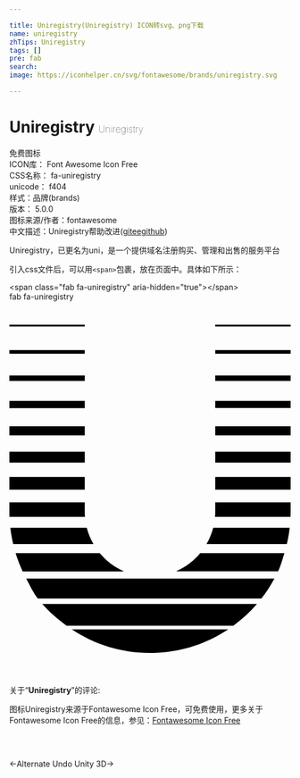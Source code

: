 ```yaml
---

title: Uniregistry(Uniregistry) ICON转svg、png下载
name: uniregistry
zhTips: Uniregistry
tags: []
pre: fab
search: 
image: https://iconhelper.cn/svg/fontawesome/brands/uniregistry.svg

---
```


# Uniregistry  <small style="font-size: 60%;font-weight: 100">Uniregistry</small>


<div class="detail-page">
<p>
<span><span class="badge-success badge">免费图标</span> </span>
<br/>
<span>
ICON库：
<span class="badge-secondary badge">Font Awesome Icon Free</span> 
</span>
<br/>
<span>
CSS名称：
<span class="badge-secondary badge">fa-uniregistry</span> 
</span>
<br/>
<span>
unicode：
<span class="badge-secondary badge">f404</span> 
<copy-btn content='f404' btn-title=""></copy-btn>
<copy-btn :content='String.fromCodePoint(parseInt("f404", 16))' btn-title="复制U"></copy-btn>
</span><br/><span>样式：<span class="badge-light badge">品牌(brands)</span></span>
<br/>
<span>
版本：
<span class="badge-secondary badge">5.0.0</span> 
</span>
<br/>
<span>图标来源/作者：<span class="badge-light badge">fontawesome</span></span> 
<br/>
<span class="zh-detail">中文描述：<span class="badge-primary badge">Uniregistry</span><span class="help-link"><span>帮助改进</span>(<a href="https://gitee.com/liuwave/icon-helper/edit/master/json/fontawesome/brands/uniregistry.json" target="_blank" rel="noopener noreferrer">gitee</a><a href="https://github.com/liuwave/icon-helper/edit/master/json/fontawesome/brands/uniregistry.json" target="_blank" rel="noopener noreferrer">github</a></span>)</span><br/>
</p>
</div><div class="description description alert alert-light">Uniregistry，已更名为uni，是一个提供域名注册购买、管理和出售的服务平台</div>
<div class="alert alert-dark">
  <i class="fab fa-uniregistry fa-xs"></i>
  <i class="fab fa-uniregistry fa-sm"></i>
  <i class="fab fa-uniregistry fa-lg"></i>
  <i class="fab fa-uniregistry fa-2x"></i>
  <i class="fab fa-uniregistry fa-3x"></i>
  <i class="fab fa-uniregistry fa-5x"></i>
  <i class="fab fa-uniregistry fa-7x"></i>
</div>
<div>
  <p>引入css文件后，可以用<code>&lt;span&gt;</code>包裹，放在页面中。具体如下所示：    
  </p>
  <div class="alert alert-primary" style="font-size: 14px">
    &lt;span class="fab fa-uniregistry" aria-hidden="true"&gt;&lt;/span&gt;
    <copy-btn content='<span class="fab fa-uniregistry" aria-hidden="true"></span>'></copy-btn>
  </div>
  <div class="alert alert-secondary">
    <i class="fab fa-uniregistry"
    style="font-size: 24px"
    aria-hidden="true"></i> fab fa-uniregistry
    <copy-btn content="fab fa-uniregistry" btn-title="复制图标名称"></copy-btn>
  </div>
</div>
<div id="svg" class="svg-wrap">
<svg xmlns="http://www.w3.org/2000/svg" viewBox="0 0 384 512"><path d="M192 480c39.5 0 76.2-11.8 106.8-32.2H85.3C115.8 468.2 152.5 480 192 480zm-89.1-193.1v-12.4H0v12.4c0 2.5 0 5 .1 7.4h103.1c-.2-2.4-.3-4.9-.3-7.4zm20.5 57H8.5c2.6 8.5 5.8 16.8 9.6 24.8h138.3c-12.9-5.7-24.1-14.2-33-24.8zm-17.7-34.7H1.3c.9 7.6 2.2 15 3.9 22.3h109.7c-4-6.9-7.2-14.4-9.2-22.3zm-2.8-69.3H0v17.3h102.9zm0-173.2H0v4.9h102.9zm0-34.7H0v2.5h102.9zm0 69.3H0v7.4h102.9zm0 104H0v14.8h102.9zm0-69.3H0v9.9h102.9zm0 34.6H0V183h102.9zm166.2 160.9h109.7c1.8-7.3 3.1-14.7 3.9-22.3H278.3c-2.1 7.9-5.2 15.4-9.2 22.3zm12-185.7H384V136H281.1zm0 37.2H384v-12.4H281.1zm0-74.3H384v-7.4H281.1zm0-76.7v2.5H384V32zm-203 410.9h227.7c11.8-8.7 22.7-18.6 32.2-29.7H44.9c9.6 11 21.4 21 33.2 29.7zm203-371.3H384v-4.9H281.1zm0 148.5H384v-14.8H281.1zM38.8 405.7h305.3c6.7-8.5 12.6-17.6 17.8-27.2H23c5.2 9.6 9.2 18.7 15.8 27.2zm188.8-37.1H367c3.7-8 5.8-16.2 8.5-24.8h-115c-8.8 10.7-20.1 19.2-32.9 24.8zm53.5-81.7c0 2.5-.1 5-.4 7.4h103.1c.1-2.5.2-4.9.2-7.4v-12.4H281.1zm0-29.7H384v-17.3H281.1z"/></svg>
</div>
<detail full-name='fa-uniregistry'></detail>
<div class="icon-detail__container">
<p>关于“<b>Uniregistry</b>”的评论:</p>
</div>
<Vssue title="关于“Uniregistry”的评论" />    
<div><p>图标Uniregistry来源于Fontawesome Icon Free，可免费使用，更多关于  Fontawesome Icon Free的信息，参见：<a target="_blank" href="https://iconhelper.cn/fontawesome.html">Fontawesome Icon Free</a>
</p></div>

<div style="padding:2rem 0 " class="page-nav"><p class="inner"><span class="prev">←<router-link to="/icon/solid/undo-alt.html">Alternate Undo</router-link></span> <span class="next"><router-link to="/icon/brands/unity.html">Unity 3D</router-link>→</span></p></div>
